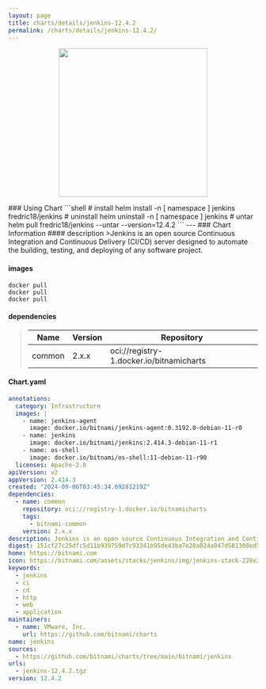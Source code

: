 ```yaml
---
layout: page
title: charts/details/jenkins-12.4.2
permalink: /charts/details/jenkins-12.4.2/
---
```

<p align="center">
    <img src="https://bitnami.com/assets/stacks/jenkins/img/jenkins-stack-220x234.png" width="300px" height="300px">
</p>
### Using Chart
```shell
# install
helm install -n [ namespace ] jenkins fredric18/jenkins
# uninstall
helm uninstall -n [ namespace ] jenkins
# untar
helm pull fredric18/jenkins --untar --version=12.4.2
```
---
### Chart Information
#### description
>Jenkins is an open source Continuous Integration and Continuous Delivery (CI/CD) server designed to automate the building, testing, and deploying of any software project.
   
#### images
```shell
docker pull 
docker pull 
docker pull 
```
   
#### dependencies
>Name | Version | Repository
>---|---|---
>common | 2.x.x | oci://registry-1.docker.io/bitnamicharts
   
#### Chart.yaml
```yaml
annotations:
  category: Infrastructure
  images: |
    - name: jenkins-agent
      image: docker.io/bitnami/jenkins-agent:0.3192.0-debian-11-r0
    - name: jenkins
      image: docker.io/bitnami/jenkins:2.414.3-debian-11-r1
    - name: os-shell
      image: docker.io/bitnami/os-shell:11-debian-11-r90
  licenses: Apache-2.0
apiVersion: v2
appVersion: 2.414.3
created: "2024-09-06T03:45:34.69281219Z"
dependencies:
  - name: common
    repository: oci://registry-1.docker.io/bitnamicharts
    tags:
      - bitnami-common
    version: 2.x.x
description: Jenkins is an open source Continuous Integration and Continuous Delivery (CI/CD) server designed to automate the building, testing, and deploying of any software project.
digest: 151cf27c25dfc5d11b939759d7c93341b95de43ba7e20a024a047d581308ed5e
home: https://bitnami.com
icon: https://bitnami.com/assets/stacks/jenkins/img/jenkins-stack-220x234.png
keywords:
  - jenkins
  - ci
  - cd
  - http
  - web
  - application
maintainers:
  - name: VMware, Inc.
    url: https://github.com/bitnami/charts
name: jenkins
sources:
  - https://github.com/bitnami/charts/tree/main/bitnami/jenkins
urls:
  - jenkins-12.4.2.tgz
version: 12.4.2
```
